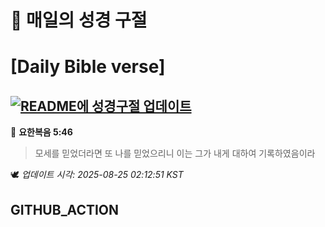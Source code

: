 # 🙏 매일의 성경 구절
# [Daily Bible verse]
## [![README에 성경구절 업데이트](https://github.com/DONGSUKA/first_test/actions/workflows/update-readme-bible.yml/badge.svg)](https://github.com/DONGSUKA/first_test/actions/workflows/update-readme-bible.yml)
<!-- START_BIBLE_VERSE -->
📖 **요한복음 5:46**
> 모세를 믿었더라면 또 나를 믿었으리니 이는 그가 내게 대하여 기록하였음이라

🕊️ _업데이트 시각: 2025-08-25 02:12:51 KST_
  <!-- END_BIBLE_VERSE -->
## GITHUB_ACTION
